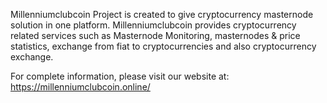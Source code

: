 Millenniumclubcoin Project is created to give cryptocurrency masternode solution in one platform. Millenniumclubcoin provides cryptocurrency related services such as Masternode Monitoring, masternodes & price statistics, exchange from fiat to cryptocurrencies and also cryptocurrency exchange.

For complete information, please visit our website at: https://millenniumclubcoin.online/
